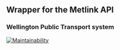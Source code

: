 ## Wrapper for the Metlink API
### Wellington Public Transport system

[![Maintainability](https://api.codeclimate.com/v1/badges/bdf1934899afde61c241/maintainability)](https://codeclimate.com/github/Br3nda/metlink-python/maintainability)